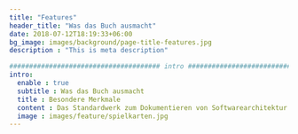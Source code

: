 ```yaml
---
title: "Features"
header_title: "Was das Buch ausmacht"
date: 2018-07-12T18:19:33+06:00
bg_image: images/background/page-title-features.jpg
description : "This is meta description"

###################################### intro ####################################
intro:
  enable : true
  subtitle : Was das Buch ausmacht
  title : Besondere Merkmale
  content : Das Standardwerk zum Dokumentieren von Softwarearchitektur erlebt seine dritte Auflage. Was steckt hinter dem Erfolg? Hier findet Ihr einige Merkmale des Buches versammelt. 
  image : images/feature/spielkarten.jpg
---
```

